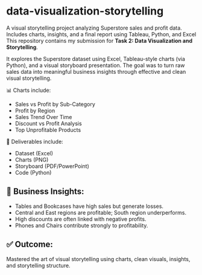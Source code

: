 # data-visualization-storytelling
A visual storytelling project analyzing Superstore sales and profit data. Includes charts, insights, and a final report using Tableau, Python, and Excel
This repository contains my submission for **Task 2: Data Visualization and Storytelling**.

It explores the Superstore dataset using Excel, Tableau-style charts (via Python), and a visual storyboard presentation. The goal was to turn raw sales data into meaningful business insights through effective and clean visual storytelling.

📊 Charts include:
- Sales vs Profit by Sub-Category
- Profit by Region
- Sales Trend Over Time
- Discount vs Profit Analysis
- Top Unprofitable Products

📁 Deliverables include:
- Dataset (Excel)
- Charts (PNG)
- Storyboard (PDF/PowerPoint)
- Code (Python)

## 📌 Business Insights:
- Tables and Bookcases have high sales but generate losses.
- Central and East regions are profitable; South region underperforms.
- High discounts are often linked with negative profits.
- Phones and Chairs contribute strongly to profitability.

## ✅ Outcome:
Mastered the art of visual storytelling using charts, clean visuals, insights, and storytelling structure.
